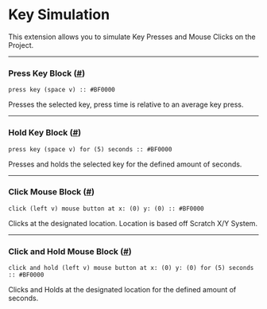 # Key Simulation

This extension allows you to simulate Key Presses and Mouse Clicks on the Project.

---

<h3 id="press_key">Press Key Block <span class="heading-link">(<a href="#press_key">#</a>)</span></h3>

```scratch
press key (space v) :: #BF0000
```

Presses the selected key, press time is relative to an average key press.

---

<h3 id="hold_key">Hold Key Block <span class="heading-link">(<a href="#hold_key">#</a>)</span></h3>

```scratch
press key (space v) for (5) seconds :: #BF0000
```

Presses and holds the selected key for the defined amount of seconds.

---

<h3 id="click_mouse">Click Mouse Block <span class="heading-link">(<a href="#click_mouse">#</a>)</span></h3>

```scratch
click (left v) mouse button at x: (0) y: (0) :: #BF0000
```

Clicks at the designated location. Location is based off Scratch X/Y System.

---

<h3 id="hold_mouse">Click and Hold Mouse Block <span class="heading-link">(<a href="#hold_mouse">#</a>)</span></h3>

```scratch
click and hold (left v) mouse button at x: (0) y: (0) for (5) seconds :: #BF0000
```

Clicks and Holds at the designated location for the defined amount of seconds.